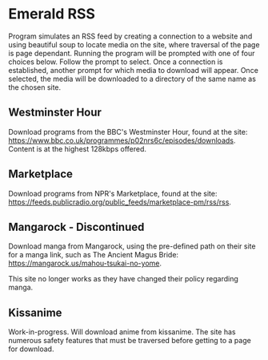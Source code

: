 
# Emerald RSS

Program simulates an RSS feed by creating a connection to a website and using beautiful soup to
locate media on the site, where traversal of the page is page dependant. Running the program will
be prompted with one of four choices below. Follow the prompt to select. Once a connection is
established, another prompt for which media to download will appear. Once selected, the media
will be downloaded to a directory of the same name as the chosen site.

## Westminster Hour

Download programs from the BBC's Westminster Hour, found at the site: https://www.bbc.co.uk/programmes/p02nrs6c/episodes/downloads.
Content is at the highest 128kbps offered.

## Marketplace

Download programs from NPR's Marketplace, found at the site: https://feeds.publicradio.org/public_feeds/marketplace-pm/rss/rss.

## Mangarock - Discontinued

Download manga from Mangarock, using the pre-defined path on their site for a manga link,
such as The Ancient Magus Bride: https://mangarock.us/mahou-tsukai-no-yome.

This site no longer works as they have changed their policy regarding manga.

## Kissanime

Work-in-progress. Will download anime from kissanime. The site has numerous safety features that must
be traversed before getting to a page for download.
